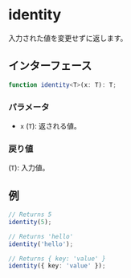 # identity

入力された値を変更せずに返します。

## インターフェース

```typescript
function identity<T>(x: T): T;
```

### パラメータ

- `x` (`T`): 返される値。

### 戻り値

(`T`): 入力値。

## 例

```typescript
// Returns 5
identity(5);

// Returns 'hello'
identity('hello');

// Returns { key: 'value' }
identity({ key: 'value' });
```
